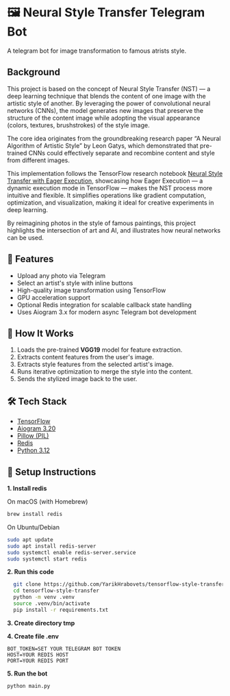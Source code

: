 # 🖼️ Neural Style Transfer Telegram Bot

A telegram bot for image transformation to famous atrists style.

## Background
This project is based on the concept of Neural Style Transfer (NST) — a deep learning technique that blends the content of one image with the artistic style of another. By leveraging the power of convolutional neural networks (CNNs), the model generates new images that preserve the structure of the content image while adopting the visual appearance (colors, textures, brushstrokes) of the style image.

The core idea originates from the groundbreaking research paper “A Neural Algorithm of Artistic Style” by Leon Gatys, which demonstrated that pre-trained CNNs could effectively separate and recombine content and style from different images.

This implementation follows the TensorFlow research notebook [Neural Style Transfer with Eager Execution](https://shorturl.at/aRZCy), showcasing how Eager Execution — a dynamic execution mode in TensorFlow — makes the NST process more intuitive and flexible. It simplifies operations like gradient computation, optimization, and visualization, making it ideal for creative experiments in deep learning.

By reimagining photos in the style of famous paintings, this project highlights the intersection of art and AI, and illustrates how neural networks can be used.

## 🚀 Features
- Upload any photo via Telegram
- Select an artist's style with inline buttons
- High-quality image transformation using TensorFlow
- GPU acceleration support
- Optional Redis integration for scalable callback state handling
- Uses Aiogram 3.x for modern async Telegram bot development

## 🧠 How It Works
1. Loads the pre-trained **VGG19** model for feature extraction.
2. Extracts content features from the user's image.
3. Extracts style features from the selected artist's image.
4. Runs iterative optimization to merge the style into the content.
5. Sends the stylized image back to the user.

## 🛠️ Tech Stack
- [TensorFlow](https://www.tensorflow.org/)
- [Aiogram 3.20](https://docs.aiogram.dev/en/latest/)
- [Pillow (PIL)](https://python-pillow.org/)
- [Redis](https://redis.io/)
- [Python 3.12](https://www.python.org/)

## 🧪 Setup Instructions
**1. Install redis**

On macOS (with Homebrew)
```sh
brew install redis
```

On Ubuntu/Debian
```sh
sudo apt update
sudo apt install redis-server
sudo systemctl enable redis-server.service
sudo systemctl start redis
```

**2. Run this code**
```sh
  git clone https://github.com/YarikHrabovets/tensorflow-style-transfer.git
  cd tensorflow-style-transfer
  python -m venv .venv
  source .venv/bin/activate
  pip install -r requirements.txt
```

**3. Create directory tmp**

**4. Create file .env**
```env
BOT_TOKEN=SET YOUR TELEGRAM BOT TOKEN
HOST=YOUR REDIS HOST
PORT=YOUR REDIS PORT
```

**5. Run the bot**
```sh
python main.py
```
